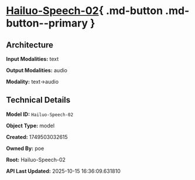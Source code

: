 # [Hailuo-Speech-02](https://poe.com/Hailuo-Speech-02){ .md-button .md-button--primary }

## Architecture

**Input Modalities:** text

**Output Modalities:** audio

**Modality:** text->audio


## Technical Details

**Model ID:** `Hailuo-Speech-02`

**Object Type:** model

**Created:** 1749503032615

**Owned By:** poe

**Root:** Hailuo-Speech-02

**API Last Updated:** 2025-10-15 16:36:09.631810
